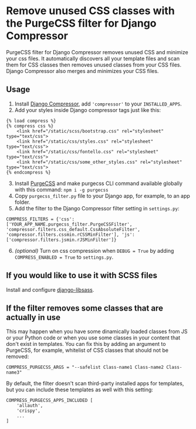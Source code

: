 # Remove unused CSS classes with the PurgeCSS filter for Django Compressor
PurgeCSS filter for Django Compressor removes unused CSS and minimize your css files. It automatically discovers all your template files and scan them for CSS classes then removes unused classes from your CSS files. Django Compressor also merges and minimizes your CSS files.

## Usage

1. Install [Django Compressor](https://django-compressor.readthedocs.io/en/stable/quickstart.html#installation), add `'compressor'` to your `INSTALLED_APPS`.
2. Add your styles inside Django compressor tags just like this:
```
{% load compress %}
{% compress css %}
    <link href="/static/scss/bootstrap.css" rel="stylesheet" type="text/css">
    <link href="/static/css/styles.css" rel="stylesheet" type="text/css">
    <link href="/static/css/fontello.css" rel="stylesheet" type="text/css">
    <link href="/static/css/some_other_styles.css" rel="stylesheet" type="text/css">
{% endcompress %}
```
3. Install [PurgeCSS](https://purgecss.com/getting-started.html) and make purgecss CLI command available globally with this command: `npm i -g purgecss`
4. Copy `purgecss_filter.py` file to your Django app, for example, to an app folder.
5. Add the filter to the Django Compressor filter setting in `settings.py`:
```
COMPRESS_FILTERS = {'css': ['YOUR_APP_NAME.purgecss_filter.PurgeCSSFilter', 'compressor.filters.css_default.CssAbsoluteFilter', 'compressor.filters.cssmin.rCSSMinFilter'], 'js': ['compressor.filters.jsmin.rJSMinFilter']}
```
6. *(optional)* Turn on css compression when `DEBUG = True` by adding `COMPRESS_ENABLED = True` to `settings.py`.

## If you would like to use it with SCSS files

Install and configure [django-libsass](https://github.com/torchbox/django-libsass).

## If the filter removes some classes that are actually in use

This may happen when you have some dinamically loaded classes from JS or your Python code or when you use some classes in your content that don't exist in templates. You can fix this by adding an argument to PurgeCSS, for example, whitelist of CSS classes that should not be removed:
```
COMPRESS_PURGECSS_ARGS = "--safelist Class-name1 Class-name2 Class-name3"
```
By default, the filter doesn't scan third-party installed apps for templates, but you can include these templates as well with this setting:
```
COMPRESS_PURGECSS_APPS_INCLUDED [
    'allauth',
    'crispy',
    ...
]
```
